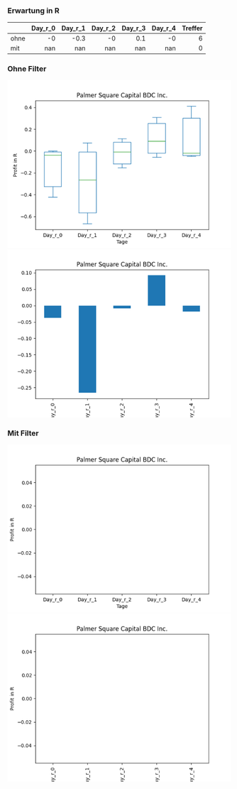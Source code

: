 ### Erwartung in R
|      |   Day_r_0 |   Day_r_1 |   Day_r_2 |   Day_r_3 |   Day_r_4 |   Treffer |
|:-----|----------:|----------:|----------:|----------:|----------:|----------:|
| ohne |        -0 |      -0.3 |        -0 |       0.1 |        -0 |         6 |
| mit  |       nan |     nan   |       nan |     nan   |       nan |         0 |

### Ohne Filter
![image info](./data/PSBD_box_all.png)
![image info](./data/PSBD_median_all.png)

### Mit Filter
![image info](./data/PSBD_box_filtered.png)
![image info](./data/PSBD_median_filtered.png)